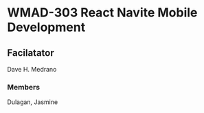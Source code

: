 # WMAD-303 React Navite Mobile Development

## Facilatator 
Dave H. Medrano

### Members
Dulagan, Jasmine
